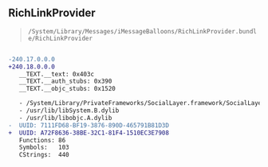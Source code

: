 ## RichLinkProvider

> `/System/Library/Messages/iMessageBalloons/RichLinkProvider.bundle/RichLinkProvider`

```diff

-240.17.0.0.0
+240.18.0.0.0
   __TEXT.__text: 0x403c
   __TEXT.__auth_stubs: 0x390
   __TEXT.__objc_stubs: 0x1520

   - /System/Library/PrivateFrameworks/SocialLayer.framework/SocialLayer
   - /usr/lib/libSystem.B.dylib
   - /usr/lib/libobjc.A.dylib
-  UUID: 7111FD68-BF19-3876-890D-465791B81D3D
+  UUID: A72F8636-38BE-32C1-81F4-1510EC3E7908
   Functions: 86
   Symbols:   103
   CStrings:  440

```
